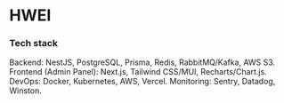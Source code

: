 # HWEI

### Tech stack

Backend: NestJS, PostgreSQL, Prisma, Redis, RabbitMQ/Kafka, AWS S3.
Frontend (Admin Panel): Next.js, Tailwind CSS/MUI, Recharts/Chart.js.
DevOps: Docker, Kubernetes, AWS, Vercel.
Monitoring: Sentry, Datadog, Winston.
